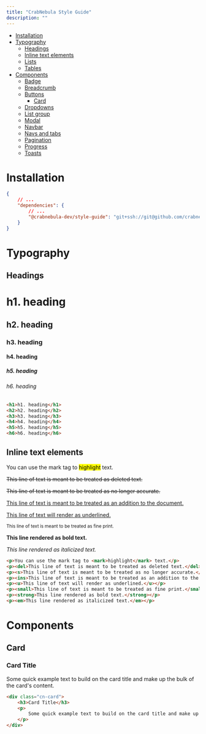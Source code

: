 ```yaml
---
title: "CrabNebula Style Guide"
description: ""
---
```


- [Installation](#installation)
- [Typography](#typography)
  - [Headings](#headings)
  - [Inline text elements](#inline-text-elements)
  - [Lists](#lists)
  - [Tables](#tables)
- [Components](#components)
  - [Badge](#badge)
  - [Breadcrumb](#breadcrumb)
  - [Buttons](#buttons)
	- [Card](#card)
  - [Dropdowns](#dropdowns)
  - [List group](#list-group)
  - [Modal](#modal)
  - [Navbar](#navbar)
  - [Navs and tabs](#navs-and-tabs)
  - [Pagination](#pagination)
  - [Progress](#progress)
  - [Toasts](#toasts)

# Installation

```json
{
	// ...
	"dependencies": {
		// ...
		"@crabnebula-dev/style-guide": "git+ssh://git@github.com/crabnebula-dev/style-guide.git#main"
	}
}
```

# Typography

## Headings

<h1>h1. heading</h1>
<h2>h2. heading</h2>
<h3>h3. heading</h3>
<h4>h4. heading</h4>
<h5>h5. heading</h5>
<h6>h6. heading</h6>

```html
<h1>h1. heading</h1>
<h2>h2. heading</h2>
<h3>h3. heading</h3>
<h4>h4. heading</h4>
<h5>h5. heading</h5>
<h6>h6. heading</h6>
```

## Inline text elements

<p>You can use the mark tag to <mark>highlight</mark> text.</p>
<p><del>This line of text is meant to be treated as deleted text.</del></p>
<p><s>This line of text is meant to be treated as no longer accurate.</s></p>
<p><ins>This line of text is meant to be treated as an addition to the document.</ins></p>
<p><u>This line of text will render as underlined.</u></p>
<p><small>This line of text is meant to be treated as fine print.</small></p>
<p><strong>This line rendered as bold text.</strong></p>
<p><em>This line rendered as italicized text.</em></p>

```html
<p>You can use the mark tag to <mark>highlight</mark> text.</p>
<p><del>This line of text is meant to be treated as deleted text.</del></p>
<p><s>This line of text is meant to be treated as no longer accurate.</s></p>
<p><ins>This line of text is meant to be treated as an addition to the document.</ins></p>
<p><u>This line of text will render as underlined.</u></p>
<p><small>This line of text is meant to be treated as fine print.</small></p>
<p><strong>This line rendered as bold text.</strong></p>
<p><em>This line rendered as italicized text.</em></p>
```

# Components

## Card

<div class="cn-card">
	<h3>Card Title</h3>
	<p>Some quick example text to build on the card title and make up the bulk of the card's content.</p>
</div>

```html
<div class="cn-card">
	<h3>Card Title</h3>
	<p>
		Some quick example text to build on the card title and make up the bulk of the card's content.
	</p>
</div>
```
